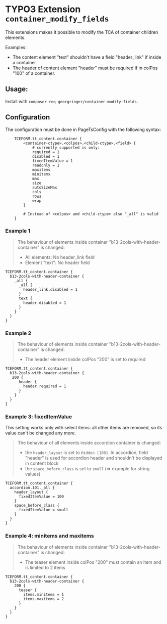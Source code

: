 # TYPO3 Extension `container_modify_fields`

This extensions makes it possible to modify the TCA of container children elements.

Examples:

- The content element "text" shouldn't have a field "header_link" if inside a container
- The header of content element "header" must be required if in colPos "100" of a container.

## Usage:

Install with `composer req georgringer/container-modify-fields`.

## Configuration

The configuration must be done in PageTsConfig with the following syntax:

```
    TCEFORM.tt_content.container {
        <container-ctype>.<colpos>.<child-ctype>.<field> {
            # currently supported is only:
            required = 1
            disabled = 1
            fixedItemValue = 1
            readonly = 1
            maxitems
            minitems
            max
            size
            autoSizeMax
            cols
            rows
            wrap
        }

        # Instead of <colpos> and <child-ctype> also "_all" is valid
    }
```

### Example 1

> The behaviour of elements inside container "b13-2cols-with-header-container" is changed:
> - All elements: No header_link field
> - Element "text": No header field

```
TCEFORM.tt_content.container {
  b13-2cols-with-header-container {
    _all {
      _all {
        header_link.disabled = 1
      }
      text {
        header.disabled = 1
      }
    }
  }
}
```


### Example 2

> The behaviour of elements inside container "b13-2cols-with-header-container" is changed:
> - The header element inside colPos "200" is set to required

```
TCEFORM.tt_content.container {
  b13-2cols-with-header-container {
   200 {
      header {
        header.required = 1
      }
    }
  }
}

```

### Example 3: fixedItemValue

This setting works only with select items: all other items are removed, so its value can't be changed any more. 

> The behaviour of all elements inside accordion container is changed:
> - the `header_layout` is set to `Hidden [100]`. In accordion, field "header" is used for accordion header and shouldn't be displayed in content block
> - the `space_before_class` is set to `small` (=> example for string values)

```
TCEFORM.tt_content.container {
  accordion.101._all {
    header_layout {
      fixedItemValue = 100
    }
    space_before_class {
      fixedItemValue = small
    }
  }
}

```

### Example 4: minitems and maxitems

> The behaviour of elements inside container "b13-2cols-with-header-container" is changed:
> - The teaser element inside colPos "200" must contain an item and is limited to 2 items

```
TCEFORM.tt_content.container {
  b13-2cols-with-header-container {
    200 {
      teaser { 
        items.minitems = 1      
        items.maxitems = 2
      }
    }
  }
}
```